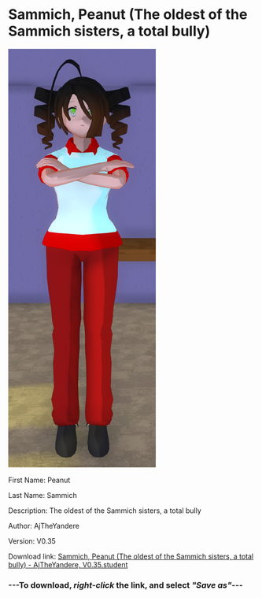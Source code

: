 # Sammich, Peanut (The oldest of the Sammich sisters, a total bully)

<img src = "https://raw.githubusercontent.com/Arbiter1223/Daigaku-Gurashi-Custom-Students/master/Students/Files/Sammich%2C%20Peanut%20(The%20oldest%20of%20the%20Sammich%20sisters%2C%20a%20total%20bully).png">

First Name: Peanut

Last Name: Sammich

Description: The oldest of the Sammich sisters, a total bully

Author: AjTheYandere

Version: V0.35

Download link: <a href="https://raw.githubusercontent.com/Arbiter1223/Daigaku-Gurashi-Custom-Students/master/Students/Files/Sammich%2C%20Peanut%20(The%20oldest%20of%20the%20Sammich%20sisters%2C%20a%20total%20bully)%20-%20AjTheYandere%2C%20V0.35.student">Sammich, Peanut (The oldest of the Sammich sisters, a total bully) - AjTheYandere, V0.35.student</a>

### ---**To download, _right-click_ the link, and select _"Save as"_**---
